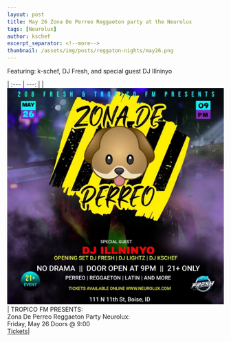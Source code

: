 ```yaml
---
layout: post
title: May 26 Zona De Perreo Reggaeton party at the Neurolux
tags: [Neurolux]
author: kschef
excerpt_separator: <!--more-->
thumbnail: /assets/img/posts/reggaton-nights/may26.png
---
```


Featuring: k-schef, DJ Fresh, and special guest DJ Illninyo

| :--- | ---: |
| ![](/assets/img/posts/reggaton-nights/TropicoFMReggatonNight2.png) | TROPICO FM PRESENTS: <br> Zona De Perreo Reggaeton Party
Neurolux: <br> Friday, May 26 Doors @ 9:00<br> <a href="https://208freshent.ticketleap.com/zona-de-perreo-neurolux/">Tickets</a>|
